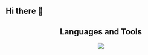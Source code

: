 ## Hi there 👋
 <H2 align="center">Languages and Tools</H2> 
<p align="center">
  <a align="center" href="https://skillicons.dev">
    <img src="https://skillicons.dev/icons?i=html,css,javascript,typescript,react,nextjs,nodejs,mysql,mongodb,postgresql,docker,postman" />
  </a>
</p>


